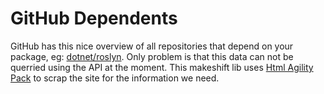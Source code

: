 # GitHub Dependents

GitHub has this nice overview of all repositories that depend on your package, eg: [dotnet/roslyn](https://github.com/dotnet/roslyn/network/dependents?package_id=UGFja2FnZS0xNTY3MzEzNTc%3D). Only problem is that this data can not be querried using the API at the moment. This makeshift lib uses [Html Agility Pack](https://html-agility-pack.net/) to scrap the site for the information we need.

